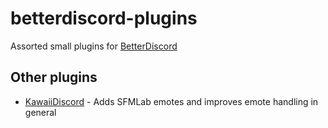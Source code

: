 # betterdiscord-plugins
Assorted small plugins for [BetterDiscord](https://github.com/Jiiks/BetterDiscordApp)

## Other plugins
- [KawaiiDiscord](https://github.com/noodlebox/KawaiiDiscord) - Adds SFMLab emotes and improves emote handling in general
